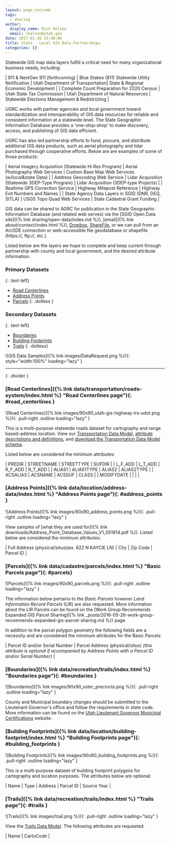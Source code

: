 ```yaml
---
layout: page_nocrumb
tags:
  - sharing
author:
  display_name: Rick Kelson
  email: rkelson@utah.gov
date: 2017-01-26 23:40:06
title: State - Local GIS Data Partnerships
categories: []
---
```


Statewide GIS map data layers fulfill a critical need for many organizational business needs, including:

| 911 & NextGen 911 (forthcoming) | Blue Stakes (811) Statewide Utility Notification | Utah Department of Transportation| State & Regional Economic Development |
| Complete Count Preparation for 2020 Census | Utah State Tax Commission | Utah Department of Natural Resources | Statewide Elections Management & Redistricting |

UGRC works with partner agencies and local government toward standardization and interoperability of GIS data resources for reliable and consistent information at a statewide level. The State Geographic Information Database provides a 'one-stop-shop' to make discovery, access, and publishing of GIS data efficient.

UGRC has also led partnership efforts to fund, procure, and distribute additional GIS data products, such as aerial photography and lidar purchased through cooperative efforts. Below are are examples of some of those products:

| Aerial Imagery Acquisition (Statewide Hi Res Program) | Aerial Photography Web Services | Custom Base Map Web Services (w/local&state Data) |
| Address Geocoding Web Service | Lidar Acquisition (Statewide 3DEP-Type Program) | Lidar Acquisition (3DEP-type Projects) |
| Realtime GPS Correction Service | Highway Milepost Reference | Highway Exit Numbers and Names |
| State Agency Data Layers in SGID (DNR, DEQ, SITLA) | USGS Topo Quad Web Services | State Cadastral Grant Funding |

GIS data can be shared to AGRC for publication in the State Geographic Information Database (and related web serves) via the [SGID Open Data site]({% link sharing/open-data/index.md %}), [email]({% link about/contact/index.html %}), [Dropbox](https://www.dropbox.com/), [ShareFile](https://www.sharefile.com/), or we can pull from an ArcSDE connection or web-accessible file geodatabase or shapefile (https://, ftp://, etc.).


Listed below are the layers we hope to complete and keep current through partnership with county and local government, and the desired attribute information.

### Primary Datasets
{: .text-left}

- [Road Centerlines](#road_centerlines)
- [Address Points](#address_points)
- [Parcels](#parcels)
{: .dotless }

### Secondary Datasets
{: .text-left}

- [Boundaries](#boundaries)
- [Building Footprints](#building_footprints)
- [Trails](#trails)
{: .dotless}

![GIS Data Samples]({% link images/DataRequest.png %}){: style="width:100%" loading="lazy" }

---
{: .divider }

### [Road Centerlines]({% link data/transportation/roads-system/index.html %} "Road Centerlines page"){: #road_centerlines }

![Road Centerlines]({% link images/90x90_utah-gis-highway-lrs-udot.png %}){: .pull-right .outline loading="lazy" }

This is a multi-purpose statewide roads dataset for cartography and range based-address location. View our
[Transportation Data Model](https://drive.google.com/file/d/0Bz18jufMWioiU25icDNoQWlJa2M/view),
[attribute descriptions and definitions](https://docs.google.com/document/d/1ojjqCa1Z6IG6Wj0oAbZatoYsmbKzO9XwdD88-kqm-zQ/edit),
and [download the Transportation Data Model schema](https://drive.google.com/file/d/1Oi24SLBBFLr-H_pIIjQDTMP31jel5bET/view?usp=sharing).

Listed below are considered the minimum attributes:

| PREDIR | STREETNAME | STREETTYPE | SUFDIR |
| L_F_ADD | L_T_ADD | R_F_ADD | R_T_ADD |
| ALIAS1 | ALIAS1TYPE | ALIAS2 | ALIAS2TYPE |
| ACSALIAS | ACSNAME | ACSSUF | CLASS |
| MODIFYDATE | | | |

### [Address Points]({% link data/location/address-data/index.html %} "Address Points page"){: #address_points }

![Address Points]({% link images/90x90_address_points.png %}){: .pull-right .outline loading="lazy" }

View samples of [what they are used for]({% link downloads/Address_Point_Database_Values_V1_051914.pdf %}).
Listed below are considered the minimum attributes:

| Full Address (physical/situs)(ex. 622 N KAYCIE LN) | City | Zip Code | Parcel ID |

### [Parcels]({% link data/cadastre/parcels/index.html %} "Basic Parcels page"){: #parcels}

![Parcels]({% link images/90x90_parcels.png %}){: .pull-right .outline loading="lazy" }

The information below pertains to the _Basic Parcels_ however _Land Information Record Parcels_ (LIR) are also requested. More information about the LIR Parcels can be found on the [Work Group Recommends Expanded GIS Parcel Sharing]({% link _posts/2016-05-26-work-group-recommends-expanded-gis-parcel-sharing.md %}) page.

In addition to the parcel polygon geometry the following fields are a necessity and are considered the minimum attributes for the Basic Parcels:

| Parcel ID and/or Serial Number | Parcel Address (physical/situs)  _(this attribute is optional if accompanied by Address Points with a Parcel ID and/or Serial Number)_ |

### [Boundaries]({% link data/recreation/trails/index.html %} "Boundaries page"){: #boundaries }

![Boundaries]({% link images/90x90_voter_precincts.png %}){: .pull-right .outline loading="lazy" }

County and Municipal boundary changes should be submitted to the Lieutenant Governor's office and follow the requirements in state code. More information can be found on the [Utah Lieutenant Governor Municipal Certifications](https://municert.utah.gov/) website.

### [Building Footprints]({% link data/location/building-footprint/index.html %} "Building Footprints page"){: #building_footprints }

![Building Footprints]({% link images/90x90_building_footprints.png %}){: .pull-right .outline loading="lazy" }

This is a multi-purpose dataset of building footprint polygons for cartography and location purposes. The attributes below are optional:

| Name | Type | Address | Parcel ID | Source Year |

### [Trails]({% link data/recreation/trails/index.html %} "Trails page"){: #trails }

![Trails]({% link images/trail.png %}){: .pull-right .outline loading="lazy" }

View the [Trails Data Model](https://docs.google.com/spreadsheets/d/1OPGKmRrLYUBr9qO9EtbX6AwcRla82xMvc-BDr26ia9k/edit#gid=0). The following attributes are requested:

| Name | CartoCode |
